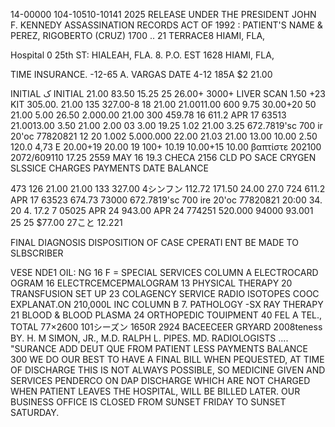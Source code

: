 14-00000
104-10510-10141 2025 RELEASE UNDER THE PRESIDENT JOHN F. KENNEDY ASSASSINATION RECORDS ACT OF 1992
:
PATIENT'S NAME &
PEREZ, RIGOBERTO (CRUZ)
1700 .. 21 TERRACE8
HIAMI, FLA,

Hospital
0 25th ST: HIALEAH, FLA.
8.
P.O. EST 1628
HIAMI, FLA,

TIME INSURANCE.
-12-65
A. VARGAS
DATE 4-12 185A $2 21.00

INITIAL
ک
INITIAL
21.00 83.50 15.25
25 26.00+
3000+
LIVER SCAN
1.50 +23 KIT
305.00.
21.00 135 
327.00-8 18
21.00
21.0011.00 600 9.75 30.00+20
50
21.00 5.00 26.50 2.000.00
21.00 300
459.78 16
611.2 APR 17
63513
21.0013.00 3.50
21.00 2.00
03 3.00 19.25
1.02
21.00
3.25
672.7819'sc
700 ir 20'oc
77820821
12 20
1.002 5.000.000
22.00
21.03
21.00
13.00
10.00
2.50
120.0
4,73
E
20.00+19
20.00 19
100+
10.19
10.00+15
10.00
βαπτίστε
202100
2072/609110 17.25 2559
MAY 16 19.3
CHECA
2156
CLD PO SACE
CRYGEN
SLSSICE
CHARGES
PAYMENTS
DATE
BALANCE

473 126
21.00
21.00 133
327.00
4シンフン
112.72
171.50
24.00
27.0
724
611.2 APR 17
63523
674.73
73000
672.7819'sc
700 ire 20'oc
77820821
20:00
34.
20
4.
17.2
7
05025
APR 24
943.00 APR 24
774251
520.000
94000
93.001
25 25
$77.00
27こと
12.221

FINAL
DIAGNOSIS
DISPOSITION OF CASE
CPERATI
ENT BE MADE TO SLBSCRIBER

VESE NDE1
OIL: NG
16
F =
SPECIAL SERVICES
COLUMN A
ELECTROCARD OGRAM
16 ELECTRСЕМСЕРМALOGRAM
13 PHYSICAL THERAPY
20 TRANSFUSION SET UP
23 COLAGENCY SERVICE
RADIO ISOTOPES
COOC EXPLANAT.ON
210,000L INC
COLUMN B
7. PATHOLOGY
-SX RAY THERAPY
21 BLOOD & BLOOD PLASMA
24 ORTHOPEDIC TOUIPMENT
40 FEL A TEL.,
TOTAL
77×2600
101シーズン
1650R 2924
BACEECEER GRYARD 2008teness
BY. H. M SIMON, JR., M.D.
RALPH L. PIPES. MD.
RADIOLOGISTS
....
"SURANCE
ADD DEUT
QUE FROM
PATIENT
LESS
PAYMENTS
BALANCE
300
WE DO OUR BEST TO
HAVE A FINAL BILL WHEN
PEQUESTED, AT TIME OF
DISCHARGE THIS IS NOT
ALWAYS POSSIBLE, SO
MEDICINE GIVEN AND
SERVICES PENDERCO ON
DAP DISCHARGE
WHICH ARE NOT
CHARGED WHEN PATIENT
LEAVES THE HOSPITAL,
WILL BE BILLED LATER.
OUR BUSINESS OFFICE
IS CLOSED FROM
SUNSET FRIDAY TO SUNSET SATURDAY.
